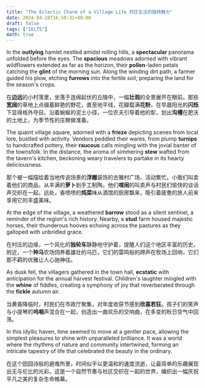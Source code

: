 ```yaml
---
title: "The Eclectic Charm of a Village Life 村庄生活的独特魅力"
date: 2024-04-28T16:50:31+08:00
draft: false
tags: ["IELTS"]
math: true
---
```


In the **outlying** hamlet nestled amidst rolling hills, a **spectacular** panorama unfolded before the eyes. The **spacious** meadows adorned with vibrant wildflowers extended as far as the horizon, their **pollen**-laden petals catching the **glint** of the morning sun. Along the winding dirt path, a farmer guided his plow, etching **furrows** into the fertile soil, preparing the land for the season's crops.

在**边远**的小村落里，坐落于连绵起伏的丘陵中，一幅**壮观**的全景展开在眼前。那些**宽阔**的草地上点缀着鲜艳的野花，直至地平线，花瓣载满**花粉**，在早晨阳光的**闪烁**下显得格外夺目。沿着蜿蜒的泥土小径，一位农夫引导着他的犁，划出**沟槽**在肥沃的土地上，为季节性的庄稼做准备。

The quaint village square, adorned with a **frieze** depicting scenes from local lore, bustled with activity. Vendors peddled their wares, from plump **turnips** to handcrafted pottery, their **raucous** calls mingling with the jovial banter of the townsfolk. In the distance, the aroma of simmering **stew** wafted from the tavern's kitchen, beckoning weary travelers to partake in its hearty deliciousness.

那个被一幅描绘着当地传说场景的**浮雕**装饰的古雅村广场，活动繁忙。小贩们叫卖着他们的商品，从丰满的**萝卜**到手工制陶，他们**喧闹**的叫卖声与村民们愉快的谈话声交织在一起。远处，香喷喷的**炖菜**味从酒馆的厨房飘来，吸引着疲惫的旅人前来享用它的丰盛美味。

At the edge of the village, a weathered **barrow** stood as a silent sentinel, a reminder of the region's rich history. Nearby, a **stud** farm housed majestic horses, their thunderous hooves echoing across the pastures as they galloped with unbridled grace.

在村庄的边缘，一个风化的**独轮车**静静地守护着，提醒人们这个地区丰富的历史。附近，一个**种马**农场饲养着雄壮的马匹，它们的雷鸣般的蹄声在牧场上回响，它们那不羁的优雅让人心驰神往。

As dusk fell, the villagers gathered in the town hall, **ecstatic** with anticipation for the annual harvest festival. Children's laughter mingled with the **whine** of fiddles, creating a symphony of joy that reverberated through the **fickle** autumn air.

当黄昏降临时，村民们在市政厅聚集，对年度收获节感到**欣喜若狂**。孩子们的笑声与小提琴的**呜咽**声混合在一起，创造出一曲欢乐的交响曲，在多变的秋日空气中回荡。

In this idyllic haven, time seemed to move at a gentler pace,  allowing the simplest pleasures to shine with unparalleled brilliance.  It was a world where the rhythms of nature and community intertwined,  forming an intricate tapestry of life that celebrated the beauty in the  ordinary.

在这个田园诗般的避难所里，时间似乎以更温和的速度流逝，让最简单的乐趣展现出无与伦比的光彩。这是一个自然节奏与社区交织在一起的世界，编织出一幅庆祝平凡之美的复杂生命帷幕。
